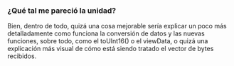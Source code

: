 ### ¿Qué tal me pareció la unidad?

Bien, dentro de todo, quizá una cosa mejorable sería explicar un poco más detalladamente como funciona la conversión de datos y las nuevas funciones, sobre todo, como el toUInt16()
o el viewData, o quizá una explicación más visual de cómo está siendo tratado el vector de bytes recibidos. 
